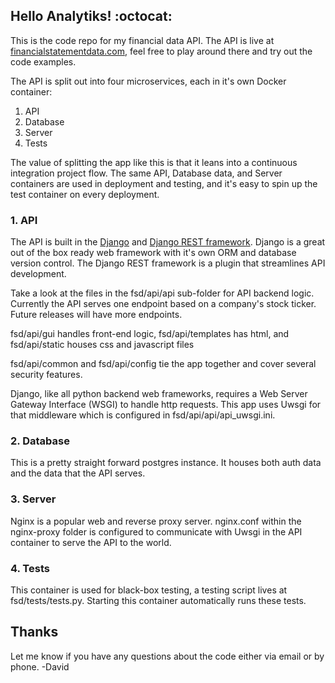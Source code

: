 ## Hello Analytiks! :octocat:

This is the code repo for my financial data API. The API is live at [financialstatementdata.com](https://www.financialstatementdata.com), feel free to play around there and try out the code examples.

The API is split out into four microservices, each in it's own Docker container:
1. API
2. Database
3. Server
4. Tests

The value of splitting the app like this is that it leans into a continuous integration project flow. The same API, Database data, and Server containers are used in deployment and testing, and it's easy to spin up the test container on every deployment.

### 1. API
The API is built in the [Django](https://www.djangoproject.com/) and [Django REST framework](https://www.django-rest-framework.org/). Django is a great out of the box ready web framework with it's own ORM and database version control. The Django REST framework is a plugin that streamlines API development.

Take a look at the files in the fsd/api/api sub-folder for API backend logic. Currently the API serves one endpoint based on a company's stock ticker. Future releases will have more endpoints.

fsd/api/gui handles front-end logic, fsd/api/templates has html, and fsd/api/static houses css and javascript files

fsd/api/common and fsd/api/config tie the app together and cover several security features.

Django, like all python backend web frameworks, requires a Web Server Gateway Interface (WSGI) to handle http requests. This app uses Uwsgi for that middleware which is configured in fsd/api/api/api_uwsgi.ini.

### 2. Database
This is a pretty straight forward postgres instance. It houses both auth data and the data that the API serves.

### 3. Server
Nginx is a popular web and reverse proxy server. nginx.conf within the nginx-proxy folder is configured to communicate with Uwsgi in the API container to serve the API to the world.

### 4. Tests
This container is used for black-box testing, a testing script lives at fsd/tests/tests.py. Starting this container automatically runs these tests.

## Thanks
Let me know if you have any questions about the code either via email or by phone.  -David
